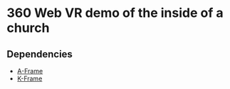 # 360 Web VR demo of the inside of a church

## Dependencies

- [A-Frame](https://github.com/aframevr/aframe)
- [K-Frame](https://github.com/ngokevin/k-frame)
